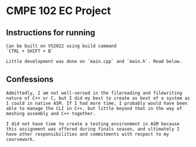# CMPE 102 EC Project

## Instructions for running
    Can be built on VS2022 using build command 
    `CTRL + SHIFT + B`

    Little development was done on `main.cpp` and `main.h`. Read below.

## Confessions
    Admittedly, I am not well-versed in the filereading and filewriting nature of C++ or C, but I did my best to create as best of a system as I could in native ASM. If I had more time, I probably would have been able to manage the CLI in C++, but little beyond that in the way of meshing assembly and C++ together.

    I did not have time to create a testing environment in ASM because this assignment was offered during finals season, and ultimately I have other responsibilities and commitments with respect to my coursework.